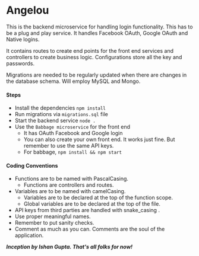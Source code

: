 # Angelou 
This is the backend microservice for handling login functionality. This has to be a plug and play service. It handles Facebook OAuth, Google OAuth and Native logins. 

It contains routes to create end points for the front end services and controllers to create business logic. Configurations store all the key and passwords. 

Migrations are needed to be regularly updated when there are changes in the database schema. Will employ MySQL and Mongo. 

#### Steps 
- Install the dependencies `npm install`
- Run migrations via `migrations.sql` file
- Start the backend service `node . `
- Use the `Babbage microservice` for the front end
	- It has OAuth Facebook and Google login
	- You can also create your own front end. It works just fine. But remember to use the same API keys. 
	- For babbage, `npm install && npm start`	
	

#### Coding Conventions 

- Functions are to be named with PascalCasing. 
	- Functions are controllers and routes. 
- Variables are to be named with camelCasing. 
	- Variables are to be declared at the top of the function scope. 
	- Global variables are to be declared at the top of the file. 
- API keys from third parties are handled with snake_casing .
- Use proper meaningful names. 
- Remember to put sanity checks. 
- Comment as much as you can. Comments are the soul of the application. 

***Inception by Ishan Gupta. That's all folks for now!***
